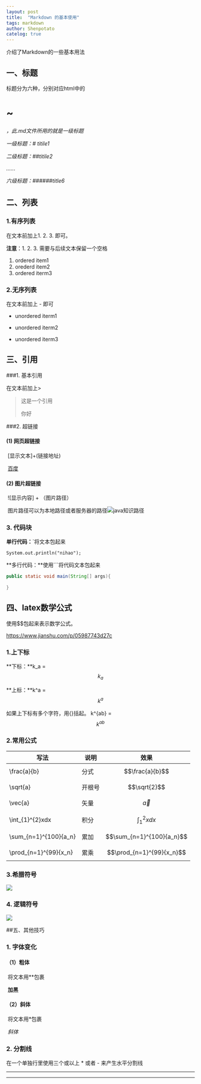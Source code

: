 ```yaml
---
layout: post
title:  "Markdown 的基本使用"
tags: markdown
author: Shenpotato
catelog: true
---
```



介绍了Markdown的一些基本用法



## 一、标题

标题分为六种，分别对应html中的<h1>~<h6>，此.md文件所用的就是一级标题

一级标题：# titile1

二级标题：##titile2

......

六级标题：######title6



## 二、列表

### 1.有序列表

在文本前加上1. 2. 3. 即可。

**注意**：1. 2. 3. 需要与后续文本保留一个空格

1. ordered item1
2. orederd item2
3. ordered iterm3





### 2.无序列表

在文本前加上 - 即可

- unordered iterm1

- unordered iterm2

- unordered iterm3

  



## 三、引用

###1. 基本引用

在文本前加上>

>这是一个引用
>
> 你好





###2. 超链接

#### (1) 网页超链接

​		[显示文本]+(链接地址)

​		[百度](https://www.baidu,com)



#### (2) 图片超链接

​		![显示内容] + （图片路径）

​		图片路径可以为本地路径或者服务器的路径![java知识路径](/Users/shenzhengtao/Resources/job/面试准备/java知识图.jpg)



### 3. 代码块

**单行代码：**`将文本包起来

`System.out.println("nihao");`

**多行代码：**使用```将代码文本包起来

```java
public static void main(String[] args){
  
}

```



## 四、latex数学公式

使用$$包起来表示数学公式。

https://www.jianshu.com/p/05987743d27c

### 1.上下标

**下标：**k_a  =  $$k_a$$

**上标：**k^a  = $$k^a$$

如果上下标有多个字符，用{}括起。 k^{ab}  =  $$k^{ab}$$

### 2.常用公式

| 写法                  | 说明   | 效果                      |
| --------------------- | ------ | ------------------------- |
| \frac{a}{b}           | 分式   | $$\frac{a}{b}$$           |
| \sqrt{a}              | 开根号 | $$\sqrt{2}$$              |
| \vec{a}               | 矢量   | $$\vec{a}$$               |
| \int_{1}^{2}xdx       | 积分   | $$\int_{1}^{2}xdx$$       |
| \sum_{n=1}^{100}{a_n} | 累加   | $$\sum_{n=1}^{100}{a_n}$$ |
| \prod_{n=1}^{99}{x_n} | 累乘   | $$\prod_{n=1}^{99}{x_n}$$ |

### 3.希腊符号

![](https://tva1.sinaimg.cn/large/006y8mN6gy1g91zv2dwm6j30el09e3yv.jpg)



### 4. 逻辑符号

![](https://tva1.sinaimg.cn/large/006y8mN6gy1g95skdexbzj313e0s40v8.jpg)



##五、其他技巧

### 1. 字体变化

#### （1）粗体

​			将文本用**包裹

​			**加黑**

#### （2）斜体

​			将文本用*包裹

​			*斜体*



### 2. 分割线

在一个单独行里使用三个或以上 * 或者 - 来产生水平分割线

---

***

